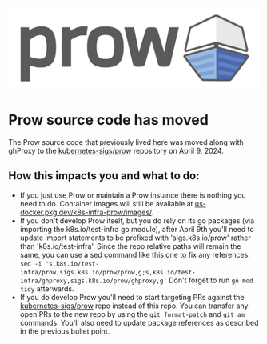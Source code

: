 ![Prow Logo](https://github.com/kubernetes-sigs/prow/blob/main/site/static/images/logo-horizontal.svg)

# Prow source code has moved

The Prow source code that previously lived here was moved along with ghProxy to the [kubernetes-sigs/prow](https://github.com/kubernetes-sigs/prow) repository on April 9, 2024.

## How this impacts you and what to do:

- If you just use Prow or maintain a Prow instance there is nothing you need to do. Container images will still be available at [us-docker.pkg.dev/k8s-infra-prow/images/](http://us-docker.pkg.dev/k8s-infra-prow/images/).
- If you don't develop Prow itself, but you do rely on its go packages (via importing the k8s.io/test-infra go module), after April 9th you'll need to update import statements to be prefixed with 'sigs.k8s.io/prow' rather than 'k8s.io/test-infra'. Since the repo relative paths will remain the same, you can use a sed command like this one to fix any references:
  `sed -i 's,k8s.io/test-infra/prow,sigs.k8s.io/prow/prow,g;s,k8s.io/test-infra/ghproxy,sigs.k8s.io/prow/ghproxy,g'`
  Don't forget to run `go mod tidy` afterwards.
- If you do develop Prow you'll need to start targeting PRs against the [kubernetes-sigs/prow](https://github.com/kubernetes-sigs/prow) repo instead of this repo. You can transfer any open PRs to the new repo by using the `git format-patch` and `git am` commands. You'll also need to update package references as described in the previous bullet point.
